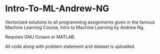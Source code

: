 # Intro-To-ML-Andrew-NG
Vectorized solutions to all programming assignments given in the famous Machine Learning Course, Intro to Machine Learning by Andrew Ng.

Requires GNU Octave or MATLAB.

All code along with problem statement and dataset is uploaded.
